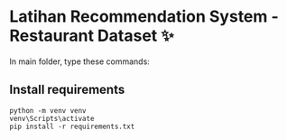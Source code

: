 # Latihan Recommendation System - Restaurant Dataset ✨
In main folder, type these commands:

## Install requirements
```
python -m venv venv
venv\Scripts\activate
pip install -r requirements.txt
```